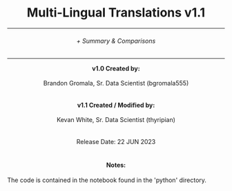 # <center> Multi-Lingual Translations v1.1</center>
---

###### <center>+ Summary & Comparisons </center>
---
<center><b>v1.0 Created by:</b></center></br>
<center>Brandon Gromala, Sr. Data Scientist (bgromala555)</center></br>
</br>
<center><b>v1.1 Created / Modified by:</b></center></br>
<center>Kevan White, Sr. Data Scientist (thyripian)</center></br>
</br>
<center>Release Date: 22 JUN 2023</center></br>


#### <center>Notes:</center>
The code is contained in the notebook found in the 'python' directory.
